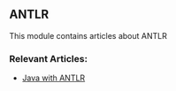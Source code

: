 ## ANTLR

This module contains articles about ANTLR

### Relevant Articles: 

- [Java with ANTLR](https://www.maixuanviet.com)
